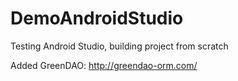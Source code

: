 # DemoAndroidStudio
Testing Android Studio, building project from scratch

Added GreenDAO: http://greendao-orm.com/
